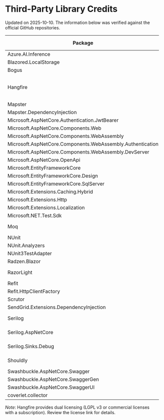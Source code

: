 # Third-Party Library Credits

Updated on 2025-10-10. The information below was verified against the official GitHub repositories.

| Package | License | Repository | License reference |
|---|---|---|---|
| Azure.AI.Inference | MIT | [link](https://github.com/Azure/azure-sdk-for-net) | [license](https://github.com/Azure/azure-sdk-for-net/blob/main/LICENSE.txt) |
| Blazored.LocalStorage | MIT | [link](https://github.com/Blazored/LocalStorage) | [license](https://github.com/Blazored/LocalStorage/blob/main/LICENSE) |
| Bogus | MIT | [link](https://github.com/bchavez/Bogus) | [license](https://github.com/bchavez/Bogus/blob/master/LICENSE) |
| Hangfire | LGPL-3.0-or-later (or commercial license) | [link](https://github.com/HangfireIO/Hangfire) | [license](https://github.com/HangfireIO/Hangfire/blob/main/LICENSE.md) |
| Mapster | MIT | [link](https://github.com/MapsterMapper/Mapster) | [license](https://github.com/MapsterMapper/Mapster/blob/master/LICENSE) |
| Mapster.DependencyInjection | MIT | [link](https://github.com/MapsterMapper/Mapster) | [license](https://github.com/MapsterMapper/Mapster/blob/master/LICENSE) |
| Microsoft.AspNetCore.Authentication.JwtBearer | MIT | [link](https://github.com/dotnet/aspnetcore) | [license](https://github.com/dotnet/aspnetcore/blob/main/LICENSE.txt) |
| Microsoft.AspNetCore.Components.Web | MIT | [link](https://github.com/dotnet/aspnetcore) | [license](https://github.com/dotnet/aspnetcore/blob/main/LICENSE.txt) |
| Microsoft.AspNetCore.Components.WebAssembly | MIT | [link](https://github.com/dotnet/aspnetcore) | [license](https://github.com/dotnet/aspnetcore/blob/main/LICENSE.txt) |
| Microsoft.AspNetCore.Components.WebAssembly.Authentication | MIT | [link](https://github.com/dotnet/aspnetcore) | [license](https://github.com/dotnet/aspnetcore/blob/main/LICENSE.txt) |
| Microsoft.AspNetCore.Components.WebAssembly.DevServer | MIT | [link](https://github.com/dotnet/aspnetcore) | [license](https://github.com/dotnet/aspnetcore/blob/main/LICENSE.txt) |
| Microsoft.AspNetCore.OpenApi | MIT | [link](https://github.com/dotnet/aspnetcore) | [license](https://github.com/dotnet/aspnetcore/blob/main/LICENSE.txt) |
| Microsoft.EntityFrameworkCore | MIT | [link](https://github.com/dotnet/efcore) | [license](https://github.com/dotnet/efcore/blob/main/LICENSE.txt) |
| Microsoft.EntityFrameworkCore.Design | MIT | [link](https://github.com/dotnet/efcore) | [license](https://github.com/dotnet/efcore/blob/main/LICENSE.txt) |
| Microsoft.EntityFrameworkCore.SqlServer | MIT | [link](https://github.com/dotnet/efcore) | [license](https://github.com/dotnet/efcore/blob/main/LICENSE.txt) |
| Microsoft.Extensions.Caching.Hybrid | MIT | [link](https://github.com/dotnet/runtime) | [license](https://github.com/dotnet/runtime/blob/main/LICENSE.TXT) |
| Microsoft.Extensions.Http | MIT | [link](https://github.com/dotnet/runtime) | [license](https://github.com/dotnet/runtime/blob/main/LICENSE.TXT) |
| Microsoft.Extensions.Localization | MIT | [link](https://github.com/dotnet/aspnetcore) | [license](https://github.com/dotnet/aspnetcore/blob/main/LICENSE.txt) |
| Microsoft.NET.Test.Sdk | MIT | [link](https://github.com/microsoft/vstest) | [license](https://github.com/microsoft/vstest/blob/main/LICENSE) |
| Moq | BSD-3-Clause | [link](https://github.com/moq/moq4) | [license](https://github.com/devlooped/moq/blob/main/License.txt) |
| NUnit | MIT | [link](https://github.com/nunit/nunit) | [license](https://github.com/nunit/nunit/blob/main/LICENSE.txt) |
| NUnit.Analyzers | MIT | [link](https://github.com/nunit/nunit.analyzers) | [license](https://github.com/nunit/nunit.analyzers/blob/master/license.txt) |
| NUnit3TestAdapter | MIT | [link](https://github.com/nunit/nunit3-vs-adapter) | [license](https://github.com/nunit/nunit3-vs-adapter/blob/main/LICENSE) |
| Radzen.Blazor | MIT | [link](https://github.com/radzenhq/radzen-blazor) | [license](https://github.com/radzenhq/radzen-blazor/blob/master/LICENSE) |
| RazorLight | Apache-2.0 | [link](https://github.com/toddams/RazorLight) | [license](https://github.com/toddams/RazorLight/blob/master/LICENSE) |
| Refit | MIT | [link](https://github.com/reactiveui/refit) | [license](https://github.com/reactiveui/refit/blob/main/LICENSE) |
| Refit.HttpClientFactory | MIT | [link](https://github.com/reactiveui/refit) | [license](https://github.com/reactiveui/refit/blob/main/LICENSE) |
| Scrutor | MIT | [link](https://github.com/khellang/Scrutor) | [license](https://github.com/khellang/Scrutor/blob/master/LICENSE) |
| SendGrid.Extensions.DependencyInjection | MIT | [link](https://github.com/sendgrid/sendgrid-csharp) | [license](https://github.com/sendgrid/sendgrid-csharp/blob/main/LICENSE) |
| Serilog | Apache-2.0 | [link](https://github.com/serilog/serilog) | [license](https://github.com/serilog/serilog/blob/dev/LICENSE) |
| Serilog.AspNetCore | Apache-2.0 | [link](https://github.com/serilog/serilog-aspnetcore) | [license](https://github.com/serilog/serilog-aspnetcore/blob/dev/LICENSE) |
| Serilog.Sinks.Debug | Apache-2.0 | [link](https://github.com/serilog/serilog-sinks-debug) | [license](https://github.com/serilog/serilog-sinks-debug/blob/dev/LICENSE) |
| Shouldly | BSD-3-Clause | [link](https://github.com/shouldly/shouldly) | [license](https://github.com/shouldly/shouldly/blob/master/LICENSE.txt) |
| Swashbuckle.AspNetCore.Swagger | MIT | [link](https://github.com/domaindrivendev/Swashbuckle.AspNetCore) | [license](https://github.com/domaindrivendev/Swashbuckle.AspNetCore/blob/master/LICENSE) |
| Swashbuckle.AspNetCore.SwaggerGen | MIT | [link](https://github.com/domaindrivendev/Swashbuckle.AspNetCore) | [license](https://github.com/domaindrivendev/Swashbuckle.AspNetCore/blob/master/LICENSE) |
| Swashbuckle.AspNetCore.SwaggerUI | MIT | [link](https://github.com/domaindrivendev/Swashbuckle.AspNetCore) | [license](https://github.com/domaindrivendev/Swashbuckle.AspNetCore/blob/master/LICENSE) |
| coverlet.collector | MIT | [link](https://github.com/coverlet-coverage/coverlet) | [license](https://github.com/coverlet-coverage/coverlet/blob/master/LICENSE) |

*Note*: Hangfire provides dual licensing (LGPL v3 or commercial licenses with a subscription). Review the license link for details.
